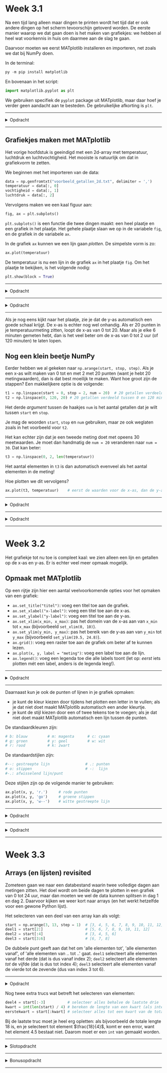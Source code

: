 # Week 3.1
Na een tijd lang alleen maar dingen te printen wordt het tijd dat er ook andere dingen op het scherm tevoorschijn getoverd worden. De eerste manier waarop we dat gaan doen is het maken van grafiekjes: we hebben al heel wat voorkennis in huis om daarmee aan de slag te gaan.

Daarvoor moeten we eerst MATplotlib installeren en importeren, net zoals we dat bij NumPy doen.

In de terminal:
```powershell
py -m pip install matplotlib
```

En bovenaan in het script:
```python
import matplotlib.pyplot as plt
```

We gebruiken specifiek de `pyplot` package uit MATplotlib, maar daar hoef je verder geen aandacht aan te besteden. De gebruikelijke afkorting is `plt`.

---

<details>
<summary>Opdracht</summary>

Installeer MATplotlib via de terminal en test of de installatie geslaagd is door de `import` regel in een script te zetten en uit te voeren.

</details>

---

## Grafiekjes maken met MATplotlib
Het vorige hoofdstuk is geeindigd met een 2d-array met temperatuur, luchtdruk en luchtvochtigheid. Het mooiste is natuurlijk om dat in grafiekvorm te zetten.

We beginnen met het importeren van de data:
```python
data = np.genfromtxt("voorbeeld_getallen_2d.txt", delimiter = ',')
temperatuur = data[:, 0]
vochtigheid = data[:, 1]
luchtdruk = data[:, 2]
```

Vervolgens maken we een kaal figuur aan:
```python
fig, ax = plt.subplots()
```

`plt.subplots()` is een functie die twee dingen maakt: een heel plaatje en een grafiek in het plaatje. Het gehele plaatje slaan we op in de variabele `fig`, en de grafiek in de variabele `ax`.

In de grafiek `ax` kunnen we een lijn gaan *plotten*. De simpelste vorm is zo:
```python
ax.plot(temperatuur)
```

De temperatuur is nu een lijn in de grafiek `ax` in het plaatje `fig`. Om het plaatje te bekijken, is het volgende nodig:
```python
plt.show(block = True)
```

---

<details>
<summary>Opdracht</summary>

Maak een grafiek van de temperatuur, door alle bovenstaande stappen te combineren. Kopieer en plak alle benodigdheden om ook een tweede en derde grafiek te maken van de luchtdruk en luchtvochtigheid.

</details>

---

<details>
<summary>Opdracht</summary>

In plaats van drie losse figuren te maken kun je ze ook combineren in één *plot*. Maak dit keer maar een figuur en gebruik drie keer `ax.plot()` om alle drie de lijnen bij elkaar te stoppen. Uiteraard ziet dit er wel minder handig uit.

</details>

---

Als je nog eens kijkt naar het plaatje, zie je dat de y-as automatisch een goede schaal krijgt. De x-as is echter nog wel onhandig. Als er 20 punten in je temperatuurmeting zitten, loopt de x-as van 0 tot 20. Maar als je elke 6 minuten gemeten hebt, dan is het veel beter om de x-as van 0 tot 2 uur (of 120 minuten) te laten lopen.

## Nog een klein beetje NumPy
Eerder hebben we al gekeken naar `np.arange(start, stop, step)`. Als je een x-as wilt maken van 0 tot en met 2 met 20 punten (want je hebt 20 metingwaarden), dan is dat best moeilijk te maken. Want hoe groot zijn de stappen? Een makkelijkere optie is de volgende:
```python
t1 = np.linspace(start = 0, stop = 2, num = 20)  # 20 getallen verdeeld tussen 0 en 2 uur
t2 = np.linspace(0, 120, 20) # 20 getallen verdeeld tussen 0 en 120 minuten
```

Het derde *argument* tussen de haakjes `num` is het aantal getallen dat je wilt tussen `start` en `stop`.

Je mag de woorden `start`, `stop` en `num` gebruiken, maar ze ook weglaten zoals in het voorbeeld voor `t2`.

Het kan echter zijn dat je een tweede meting doet met opeens 30 meetwaarden. Je moet dan handmatig de `num = 20` veranderen naar `num = 30`. Dat kan beter:
```python
t3 = np.linspace(0, 2, len(temperatuur))
```

Het aantal elementen in `t3` is dan automatisch evenveel als het aantal elementen in de meting!

Hoe plotten we dit vervolgens?
```python
ax.plot(t3, temperatuur)    # eerst de waarden voor de x-as, dan de y-as
```

---

<details>
<summary>Opdracht</summary>

Maak een grafiek van de temperatuur, waarbij je de x-as van 12 tot 18 uur laat lopen. Gebruik precies evenveel punten als er metingen zijn, op de manier zoals hierboven voor `t3` beschreven is.

</details>

---

<details>
<summary>Opdracht</summary>

Maak een array met de naam `t` die loopt van $0$ tot $2\pi$ door `np.linspace()` te gebruiken; zorg dat er 50 elementen gebruikt worden. Maak vervolgens de volgende `x` en `y`:

$x = 16sin(t)^3$  
$y = 13cos(t) - 5cos(2t) - 2cos(3t) - cos(4t)$

Plot ze vervolgens (op parametrische manier):
```python
ax.plot(x, y)
```
Wat is het resultaat?

</details>

---

# Week 3.2
Het grafiekje tot nu toe is compleet kaal: we zien alleen een lijn en getallen op de x-as en y-as. Er is echter veel meer opmaak mogelijk.

## Opmaak met MATplotlib
Op een rijtje zijn hier een aantal veelvoorkomende opties voor het opmaken van een grafiek:

* `ax.set_title("titel")`: voeg een titel toe aan de grafiek.
* `ax.set_xlabel("x-label")`: voeg een titel toe aan de x-as.
* `ax.set_ylabel("y-label")`: voeg een titel toe aan de y-as.
* `ax.set_xlim(x_min, x_max)`: pas het domein van de x-as aan van `x_min` tot `x_max` (bijvoorbeeld `set_xlim(0, 10)`).
* `ax.set_ylim(y_min, y_max)`: pas het bereik van de y-as aan van `y_min` tot `y_max` (bijvoorbeeld `set_ylim(19.5, 24.8)`).
* `ax.grid()`: voeg een raster toe aan de grafiek om beter af te kunnen lezen.
* `ax.plot(x, y, label = "meting")`: voeg een label toe aan de lijn.
* `ax.legend()`: voeg een legenda toe die alle labels toont (let op: *eerst* iets plotten mét een label, anders is de legenda leeg!).

---

<details>
<summary>Opdracht</summary>

Geef een van de drie de grafieken van de vorige opdracht een mooie opmaak. Gebruik minimaal aslabels, een titel, legenda en grid.

Probeer ook het domein en bereik van de assen van één grafiek in te stellen.

**Let op**: voeg deze opmaak toe vóór de regel `plt.show(block = True)`. Want zodra je grafiekje zichtbaar wordt kun je de opmaak er niet meer van aanpassen.

</details>

---

Daarnaast kun je ook de punten of lijnen in je grafiek opmaken:
* je kunt de kleur kiezen door tijdens het plotten een letter in te vullen; als je dat niet doet maakt MATplotlib automatisch een ander kleurtje. 
* je kunt de stijl kiezen door een of twee tekens toe te voegen; als je dat niet doet maakt MATplotlib automatisch een lijn tussen de punten.

De standaardkleuren zijn:
```python
# b: blauw         # m: magenta      # c: cyaan
# g: groen         # y: geel         # w: wit
# r: rood          # k: zwart
```

De standaardstijlen zijn:
```python
#--: gestreepte lijn                # .: punten
# o: stippen                        # -:  lijn
#-.: afwisselend lijn/punt
```

Deze stijlen zijn op de volgende manier te gebruiken:
```python
ax.plot(x, y, 'r.')     # rode punten
ax.plot(x, y, 'go')     # groene stippen
ax.plot(x, y, 'w--')    # witte gestreepte lijn
```

---

<details>
<summary>Opdracht</summary>

Maak één de drie grafieken van de vorige opdrachten op met verschillende combinaties zoals je hierboven kunt vinden. Het hoeft niet per se mooi te worden, zolang je maar een aantal dingen probeert.

</details>

---

<details>
<summary>Opdracht</summary>

Zie het volgende script:

```python
import numpy as np
import matplotlib.pyplot as plt

jaren = np.arange(1981, 2022)                         # bereik x-as in jaren
temp = np.sqrt(jaren) - 2*np.random.rand(len(jaren))  # temperatuur meetpunten maken
trend = np.sqrt(jaren) - 1                            # trendlijn maken

fig, ax = plt.subplots()              # figuur maken
ax.plot(jaren, temp, 'k.')            # temperatuur plotten
ax.plot(jaren, trend, 'r-')           # trendlijn plotten
plt.show(block = True)
```

Maak de grafiek goed op.

</details>

---

# Week 3.3
## Arrays (en lijsten) revisited
Zometeen gaan we naar een databestand waarin twee volledige dagen aan metingen zitten. Het doel wordt om beide dagen te plotten in een grafiek van 0 tot 24 uur, maar dan moeten we wel de data kunnen splitsen in dag 1 en dag 2. Daarvoor kijken we weer kort naar arrays (en het werkt hetzelfde voor een gewone Python lijst).

Het selecteren van een deel van een array kan als volgt:
```python
start = np.arange(3, 13, step = 1)  # [3, 4, 5, 6, 7, 8, 9, 10, 11, 12]
deel1 = start[2:]                   # [5, 6, 7, 8, 9, 10, 11, 12]
deel2 = start[:4]                   # [3, 4, 5, 6]
deel3 = start[3:6]                  # [6, 7, 8]
```

De dubbele punt geeft aan dat het om 'alle elementen tot', 'alle elementen vanaf', of 'alle elementen van .. tot ..' gaat. `deel1` selecteert alle elementen vanaf het derde (dat is dus vanaf index 2); `deel2` selecteert alle elementen *tot* de vijfde (dat is dus tot index 4); `deel3` selecteert alle elementen vanaf de vierde tot de zevende (dus van index 3 tot 6).

---

<details>
<summary>Opdracht</summary>

Maak een variabele waarin je je eigen voornaam en achternaam als string opslaat (bijvoorbeeld `naam = "Mark Rutte"`).

Print los je voornaam en je achternaam door bovenstaande methode te gebruiken.

</details>

Nog twee extra trucs wat betreft het selecteren van elementen:
```python
deel4 = start[:-3]          # selecteer alles behalve de laatste drie
kwart = int(len(start) / 4) # bereken de lengte van een kwart (als integer)
eerstekwart = start[:kwart] # selecteer alles tot een kwart van de totale lengte
```

Bij de laatste truc moet je heel erg opletten: als bijvoorbeeld de totale lengte 18 is, en je selecteert tot element $\frac{18}{4}$, komt er een error, want het element 4.5 bestaat niet. Daarom moet er een `int` van gemaakt worden.

---

<details>
<summary>Slotopdracht</summary>

Maak gebruik van het bestand `mjlo-15_0.txt`. Hierin is voor elke sensor in een Meet je leefomgeving-kastje een kolom aanwezig met alle meetwaarden gedurende twee dagen.

Maak voor elke sensor een mooi opgemaakte figuur. De x-as loopt van 0 tot 24 uur, dus dat betekent dat je voor elke figuur twee lijnen moet plotten: dag 1 en dag 2. Zorg uiteraard ook dat duidelijk is welke lijn bij welke dag hoort.

**Beoordeling:**
* 0.0pt: niet ingeleverd / werkt totaal niet
* 0.5pt: ingeleverd maar geen correct resultaat / simpele oplossing om werkend te krijgen
* 1.0pt: ingeleverd en (zo goed als) correct op minder goede manier
* 1.55pt: ingeleverd en helemaal correct op de manier zoals geleerd in het hoofdstuk
</details>

---

<details>
<summary>Bonusopdracht</summary>

Zorg dat alle grafieken niet in losse figuren staan, maar in een heel erg grote figuur door meerdere plots in één `plt.subplots()` te maken. Zoek op internet op hoe je daarmee aan de slag kunt! Regel dat de grafieken goed leesbaar zijn: groot genoeg met onderlinge ruimte, legenda's etc.

**Let op**: dit is een pittige opdracht om netjes te maken.

**Beoordeling:**
* 0.0pt: niet ingeleverd / werkt totaal niet
* 0.5pt: ingeleverd maar geen correct resultaat / simpele oplossing om werkend te krijgen
* 1.0pt: ingeleverd en (zo goed als) correct
</details>

---
